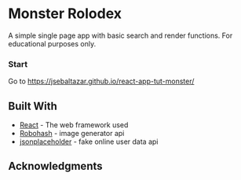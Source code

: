 # Monster Rolodex

A simple single page app with basic search and render functions. For educational purposes only.

### Start

Go to https://jsebaltazar.github.io/react-app-tut-monster/ 

## Built With

* [React](https://reactjs.org/) - The web framework used
* [Robohash](https://robohash.org/) - image generator api
* [jsonplaceholder](https://jsonplaceholder.typicode.com/) - fake online user data api


## Acknowledgments


